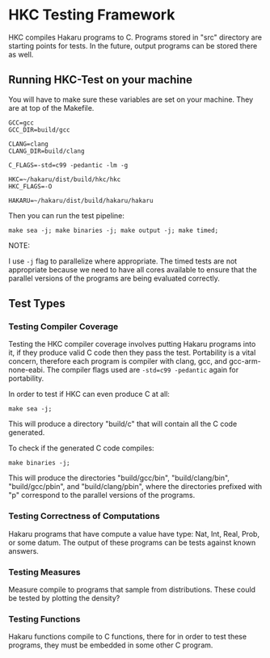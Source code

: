 # HKC Testing Framework #

HKC compiles Hakaru programs to C. Programs stored in "src" directory are
starting points for tests. In the future, output programs can be stored there
as well.

## Running HKC-Test on your machine

You will have to make sure these variables are set on your machine. They are at
top of the Makefile.

```
GCC=gcc
GCC_DIR=build/gcc

CLANG=clang
CLANG_DIR=build/clang

C_FLAGS=-std=c99 -pedantic -lm -g

HKC=~/hakaru/dist/build/hkc/hkc
HKC_FLAGS=-O

HAKARU=~/hakaru/dist/build/hakaru/hakaru
```

Then you can run the test pipeline:

```
make sea -j; make binaries -j; make output -j; make timed;
```

NOTE:

I use `-j` flag to parallelize where appropriate. The timed tests are not
appropriate because we need to have all cores available to ensure that the
parallel versions of the programs are being evaluated correctly.



## Test Types ##

### Testing Compiler Coverage ###

Testing the HKC compiler coverage involves putting Hakaru programs into it, if
they produce valid C code then they pass the test. Portability is a vital
concern, therefore each program is compiler with clang, gcc, and
gcc-arm-none-eabi. The compiler flags used are `-std=c99 -pedantic` again for
portability.

In order to test if HKC can even produce C at all:
```
make sea -j;
```
This will produce a directory "build/c" that will contain all the C code
generated.


To check if the generated C code compiles:
```
make binaries -j;
```
This will produce the directories "build/gcc/bin", "build/clang/bin",
"build/gcc/pbin", and "build/clang/pbin", where the directories prefixed with
"p" correspond to the parallel versions of the programs.


### Testing Correctness of Computations ###

Hakaru programs that have compute a value have type: Nat, Int, Real, Prob, or
some datum. The output of these programs can be tests against known answers.


### Testing Measures ###

Measure compile to programs that sample from distributions. These could be
tested by plotting the density?

### Testing Functions ###

Hakaru functions compile to C functions, there for in order to test these
programs, they must be embedded in some other C program.
